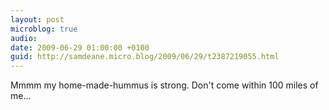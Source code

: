 ```yaml
---
layout: post
microblog: true
audio: 
date: 2009-06-29 01:00:00 +0100
guid: http://samdeane.micro.blog/2009/06/29/t2387219055.html
---
```

Mmmm my home-made-hummus is strong. Don't come within 100 miles of me...

